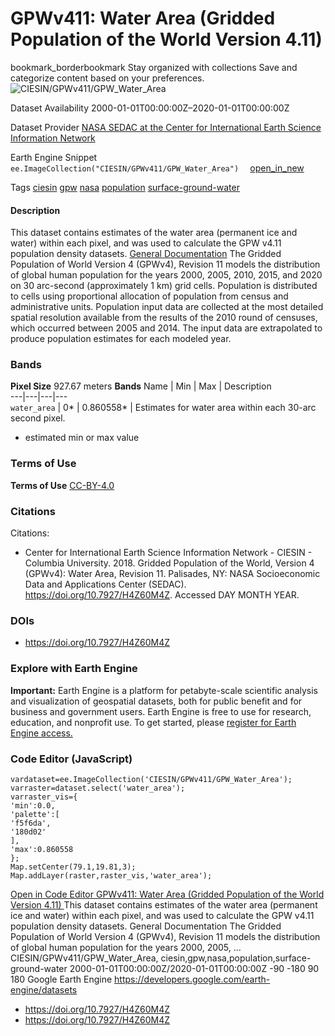  
#  GPWv411: Water Area (Gridded Population of the World Version 4.11) 
bookmark_borderbookmark Stay organized with collections  Save and categorize content based on your preferences. 
![CIESIN/GPWv411/GPW_Water_Area](https://developers.google.com/earth-engine/datasets/images/CIESIN/CIESIN_GPWv411_GPW_Water_Area_sample.png) 

Dataset Availability
    2000-01-01T00:00:00Z–2020-01-01T00:00:00Z 

Dataset Provider
     [ NASA SEDAC at the Center for International Earth Science Information Network ](https://doi.org/10.7927/H4Z60M4Z) 

Earth Engine Snippet
     `    ee.ImageCollection("CIESIN/GPWv411/GPW_Water_Area")   ` [ open_in_new ](https://code.earthengine.google.com/?scriptPath=Examples:Datasets/CIESIN/CIESIN_GPWv411_GPW_Water_Area) 

Tags
     [ciesin](https://developers.google.com/earth-engine/datasets/tags/ciesin) [gpw](https://developers.google.com/earth-engine/datasets/tags/gpw) [nasa](https://developers.google.com/earth-engine/datasets/tags/nasa) [population](https://developers.google.com/earth-engine/datasets/tags/population) [surface-ground-water](https://developers.google.com/earth-engine/datasets/tags/surface-ground-water)
#### Description
This dataset contains estimates of the water area (permanent ice and water) within each pixel, and was used to calculate the GPW v4.11 population density datasets.
[General Documentation](https://sedac.ciesin.columbia.edu/data/set/gpw-v4-land-water-area-rev11/docs)
The Gridded Population of World Version 4 (GPWv4), Revision 11 models the distribution of global human population for the years 2000, 2005, 2010, 2015, and 2020 on 30 arc-second (approximately 1 km) grid cells. Population is distributed to cells using proportional allocation of population from census and administrative units. Population input data are collected at the most detailed spatial resolution available from the results of the 2010 round of censuses, which occurred between 2005 and 2014. The input data are extrapolated to produce population estimates for each modeled year.
### Bands
**Pixel Size** 927.67 meters 
**Bands**
Name | Min | Max | Description  
---|---|---|---  
`water_area` |  0*  |  0.860558*  | Estimates for water area within each 30-arc second pixel.  
* estimated min or max value 
### Terms of Use
**Terms of Use**
[CC-BY-4.0](https://spdx.org/licenses/CC-BY-4.0.html)
### Citations
Citations:
  * Center for International Earth Science Information Network - CIESIN - Columbia University. 2018. Gridded Population of the World, Version 4 (GPWv4): Water Area, Revision 11. Palisades, NY: NASA Socioeconomic Data and Applications Center (SEDAC). <https://doi.org/10.7927/H4Z60M4Z>. Accessed DAY MONTH YEAR.


### DOIs
  * [ https://doi.org/10.7927/H4Z60M4Z ](https://doi.org/10.7927/H4Z60M4Z)


### Explore with Earth Engine
**Important:** Earth Engine is a platform for petabyte-scale scientific analysis and visualization of geospatial datasets, both for public benefit and for business and government users. Earth Engine is free to use for research, education, and nonprofit use. To get started, please [register for Earth Engine access.](https://console.cloud.google.com/earth-engine)
### Code Editor (JavaScript)
```
vardataset=ee.ImageCollection('CIESIN/GPWv411/GPW_Water_Area');
varraster=dataset.select('water_area');
varraster_vis={
'min':0.0,
'palette':[
'f5f6da',
'180d02'
],
'max':0.860558
};
Map.setCenter(79.1,19.81,3);
Map.addLayer(raster,raster_vis,'water_area');
```
[ Open in Code Editor ](https://code.earthengine.google.com/?scriptPath=Examples:Datasets/CIESIN/CIESIN_GPWv411_GPW_Water_Area)
[ GPWv411: Water Area (Gridded Population of the World Version 4.11) ](https://developers.google.com/earth-engine/datasets/catalog/CIESIN_GPWv411_GPW_Water_Area)
This dataset contains estimates of the water area (permanent ice and water) within each pixel, and was used to calculate the GPW v4.11 population density datasets. General Documentation The Gridded Population of World Version 4 (GPWv4), Revision 11 models the distribution of global human population for the years 2000, 2005, …
CIESIN/GPWv411/GPW_Water_Area, ciesin,gpw,nasa,population,surface-ground-water 
2000-01-01T00:00:00Z/2020-01-01T00:00:00Z
-90 -180 90 180 
Google Earth Engine
https://developers.google.com/earth-engine/datasets
  * [ https://doi.org/10.7927/H4Z60M4Z ](https://doi.org/https://doi.org/10.7927/H4Z60M4Z)
  * [ https://doi.org/10.7927/H4Z60M4Z ](https://doi.org/https://developers.google.com/earth-engine/datasets/catalog/CIESIN_GPWv411_GPW_Water_Area)


